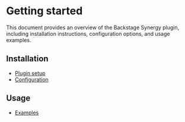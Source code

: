 # Getting started

This document provides an overview of the Backstage Synergy plugin, including installation instructions,
configuration options, and usage examples.

## Installation

- [Plugin setup](setup.md)
- [Configuration](config.md)

## Usage

- [Examples](examples.md)
